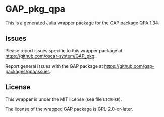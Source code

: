 # GAP_pkg_qpa

This is a generated Julia wrapper package for the GAP package QPA 1.34.

## Issues

Please report issues specific to this wrapper package at <https://github.com/oscar-system/GAP_pkg>.

Report general issues with the GAP package at <https://github.com/gap-packages/qpa/issues>.

## License

This wrapper is under the MIT license (see file `LICENSE`).

The license of the wrapped GAP package is GPL-2.0-or-later.
